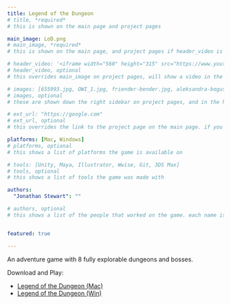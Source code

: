 ```yaml
---
title: Legend of the Dungeon
# title, *required*
# this is shown on the main page and project pages

main_image: LoD.png
# main_image, *required*
# this is shown on the main page, and project pages if header_video is not set

# header_video: '<iframe width="560" height="315" src="https://www.youtube.com/embed/aF3lF6Yo-gs" frameborder="0" allowfullscreen></iframe>'
# header_video, optional
# this overrides main_image on project pages, will show a video in the header

# images: [655993.jpg, OWI_1.jpg, friender-bender.jpg, aleksandra-boguslawska-1510.jpg]
# images, optional
# these are shown down the right sidebar on project pages, and in the hover gallery on the main page

# ext_url: "https://google.com"
# ext_url, optional
# this overrides the link to the project page on the main page. if you would rather just directly link somewhere else, use this variable.

platforms: [Mac, Windows]
# platforms, optional
# this shows a list of platforms the game is available on

# tools: [Unity, Maya, Illustrator, Wwise, Git, 3DS Max]
# tools, optional
# this shows a list of tools the game was made with

authors:
  "Jonathan Stewart": ""

# authors, optional
# this shows a list of the people that worked on the game. each name is a link that leads to somewhere else. if they don't have a url to link to, just enter blank double quotes (like the last entry in the above example)


featured: true

---
```

An adventure game with 8 fully explorable dungeons and bosses.

Download and Play:
<ul>
<li><a href="{{ site.github.url }}/assets/games/LoD/LoD_Mac.zip">Legend of the Dungeon (Mac)</a></li>
<li><a href="{{ site.github.url }}/assets/games/LoD/LoD_Win.zip">Legend of the Dungeon (Win)</a></li>
</ul>
 